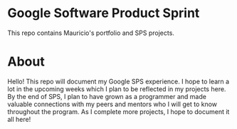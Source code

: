 # Google Software Product Sprint

This repo contains Mauricio's portfolio and SPS projects.

# About
Hello! This repo will document my Google SPS experience. I hope to learn a lot in the 
upcoming weeks which I plan to be reflected in my projects here. By the end of SPS, I
plan to have grown as a programmer and made valuable connections with my peers and 
mentors who I will get to know throughout the program. As I complete more projects, I
hope to document it all here!
